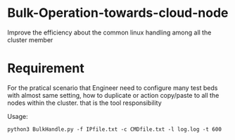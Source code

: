 Bulk-Operation-towards-cloud-node
=================================
Improve the efficiency about the common linux handling among all the cluster member

Requirement
====
For the pratical scenario that Engineer need to configure many test beds with almost same setting, how to duplicate or action copy/paste to all the nodes within the cluster. that is the tool responsibility

Usage:
```
python3 BulkHandle.py -f IPfile.txt -c CMDfile.txt -l log.log -t 600
```

